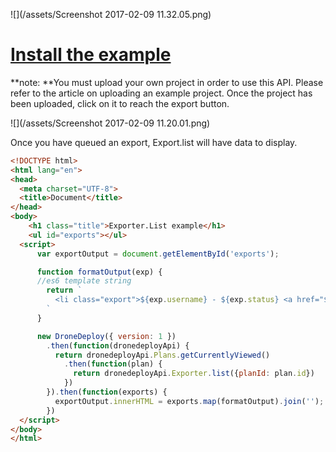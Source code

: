 ![](/assets/Screenshot 2017-02-09 11.32.05.png)

# [Install the example](https://www.dronedeploy.com/app2/applications/589badec95378856ee605893/install)

**note: **You must upload your own project in order to use this API.  Please refer to the article on uploading an example project.  Once the project has been uploaded, click on it to reach the export button.

![](/assets/Screenshot 2017-02-09 11.20.01.png)

Once you have queued an export, Export.list will have data to display.

```html
<!DOCTYPE html>
<html lang="en">
<head>
  <meta charset="UTF-8">
  <title>Document</title>
</head>
<body>
    <h1 class="title">Exporter.List example</h1>
    <ul id="exports"></ul>
  <script>
      var exportOutput = document.getElementById('exports');

      function formatOutput(exp) {
      //es6 template string
        return `
          <li class="export">${exp.username} - ${exp.status} <a href="${exp.download_path}" target="blank" download>Download</a></li>
        `
      }

      new DroneDeploy({ version: 1 })
        .then(function(dronedeployApi) {
          return dronedeployApi.Plans.getCurrentlyViewed()
            .then(function(plan) {
              return dronedeployApi.Exporter.list({planId: plan.id})
            })
        }).then(function(exports) {
          exportOutput.innerHTML = exports.map(formatOutput).join('');
        })
  </script>
</body>
</html>
```



